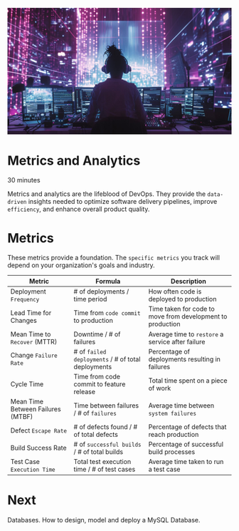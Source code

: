![banner](images/5.jpg)
# Metrics and Analytics

30 minutes

Metrics and analytics are the lifeblood of DevOps. They provide the `data-driven` insights needed to optimize software delivery pipelines, improve `efficiency`, and enhance overall product quality.

# Metrics
These metrics provide a foundation. The `specific metrics` you track will depend on your organization's goals and industry.

| Metric                              | Formula                                             | Description                                                |
|-------------------------------------|-----------------------------------------------------|------------------------------------------------------------|
| Deployment `Frequency`              | # of deployments / time period                      | How often code is deployed to production                   |
| Lead Time for Changes               | Time from `code commit` to production               | Time taken for code to move from development to production |
| Mean Time to `Recover` (MTTR)       | Downtime / # of failures                            | Average time to `restore` a service after failure          |
| Change `Failure Rate`               | # of `failed deployments` / # of total deployments  | Percentage of deployments resulting in failures            |
| Cycle Time                          | Time from code commit to feature release            | Total time spent on a piece of work                        |
| Mean Time Between Failures (MTBF)   | Time between failures / # of `failures`             | Average time between `system failures`                     |
| Defect `Escape Rate`                | # of defects found / # of total defects             | Percentage of defects that reach production                |
| Build Success Rate                  | # of `successful builds` / # of total builds        | Percentage of successful build processes                   |
| Test Case `Execution Time`          | Total test execution time / # of test cases         | Average time taken to run a test case                      |

# Next
Databases. How to design, model and deploy a MySQL Database.





